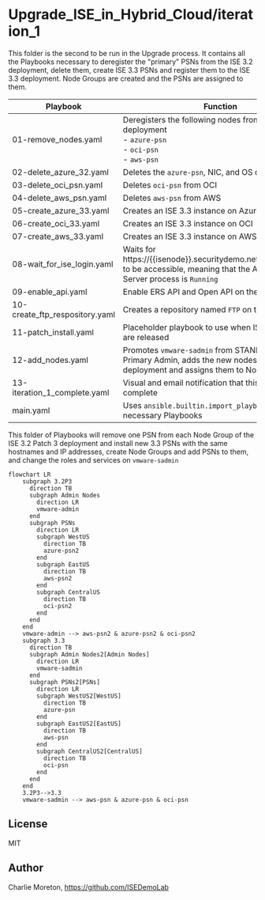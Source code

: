 # Upgrade_ISE_in_Hybrid_Cloud/iteration_1

This folder is the second to be run in the Upgrade process.  It contains all the Playbooks necessary to deregister the "primary" PSNs from the ISE 3.2 deployment, delete them, create ISE 3.3 PSNs and register them to the ISE 3.3 deployment.  Node Groups are created and the PSNs are assigned to them.

|Playbook|Function|
|---|---|
|01-remove_nodes.yaml|Deregisters the following nodes from the ISE 3.2 deployment<br>- `azure-psn`<br>- `oci-psn`<br>- `aws-psn`|
|02-delete_azure_32.yaml|Deletes the `azure-psn`, NIC, and OS disk from Azure|
|03-delete_oci_psn.yaml|Deletes `oci-psn` from OCI|
|04-delete_aws_psn.yaml|Deletes `aws-psn` from AWS|
|05-create_azure_33.yaml|Creates an ISE 3.3 instance on Azure|
|06-create_oci_33.yaml|Creates an ISE 3.3 instance on OCI|
|07-create_aws_33.yaml|Creates an ISE 3.3 instance on AWS|
|08-wait_for_ise_login.yaml|Waits for https://{{isenode}}.securitydemo.net/admin/login.jsp to be accessible, meaning that the Application Server process is `Running`|
|09-enable_api.yaml|Enable ERS API and Open API on the new nodes|
|10-create_ftp_respository.yaml|Creates a repository named `FTP` on the new nodes|
|11-patch_install.yaml|Placeholder playbook to use when ISE 3.3 patches are released|
|12-add_nodes.yaml|Promotes `vmware-sadmin` from STANDALONE to Primary Admin, adds the new nodes to this deployment and assigns them to Node Groups|
|13-iteration_1_complete.yaml|Visual and email notification that this iteration is complete|
|main.yaml|Uses `ansible.builtin.import_playbook` to run all the necessary Playbooks|

This folder of Playbooks will remove one PSN from each Node Group of the ISE 3.2 Patch 3 deployment and install new 3.3 PSNs with the same hostnames and IP addresses, create Node Groups and add PSNs to them, and change the roles and services on `vmware-sadmin`

```mermaid
flowchart LR
    subgraph 3.2P3
      direction TB
      subgraph Admin Nodes
        direction LR
        vmware-admin
      end
      subgraph PSNs
        direction LR
        subgraph WestUS
          direction TB
          azure-psn2
        end
        subgraph EastUS
          direction TB
          aws-psn2
        end
        subgraph CentralUS
          direction TB
          oci-psn2
        end
      end
    end
    vmware-admin --> aws-psn2 & azure-psn2 & oci-psn2
    subgraph 3.3
      direction TB
      subgraph Admin Nodes2[Admin Nodes]
        direction LR
        vmware-sadmin
      end
      subgraph PSNs2[PSNs]
        direction LR
        subgraph WestUS2[WestUS]
          direction TB
          azure-psn
        end
        subgraph EastUS2[EastUS]
          direction TB
          aws-psn
        end
        subgraph CentralUS2[CentralUS]
          direction TB
          oci-psn
        end
      end
    end
    3.2P3-->3.3
    vmware-sadmin --> aws-psn & azure-psn & oci-psn
```

## License

MIT

## Author

Charlie Moreton, <https://github.com/ISEDemoLab>
